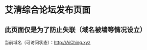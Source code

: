 # 艾清综合论坛发布页面
## 此页面仅是为了防止失联（域名被墙等情况设立）
当前域名（可访问状态）：<a href="http://aiching.xyz" target="_blank">http://AiChing.xyz</a>

